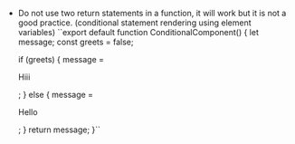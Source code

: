 - Do not use two return statements in a function, it will work but it is not a good practice. (conditional statement rendering using element variables)
  ``export default function ConditionalComponent() {
	let message;
	const greets = false;

	if (greets) {
		message = <p> Hiii <p/>;
	} else {
		message = <p> Hello <p/>;
	}
	return message;
}``